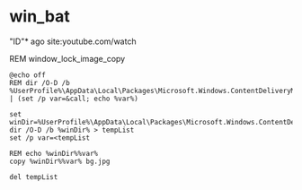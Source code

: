 # win_bat


"ID"* ago site:youtube.com/watch


REM window_lock_image_copy
```
@echo off
REM dir /O-D /b %UserProfile%\AppData\Local\Packages\Microsoft.Windows.ContentDeliveryManager_cw5n1h2txyewy\LocalState\Assets | (set /p var=&call; echo %var%) 

set winDir=%UserProfile%\AppData\Local\Packages\Microsoft.Windows.ContentDeliveryManager_cw5n1h2txyewy\LocalState\Assets\
dir /O-D /b %winDir% > tempList
set /p var=<tempList

REM echo %winDir%%var%
copy %winDir%%var% bg.jpg

del tempList
```
